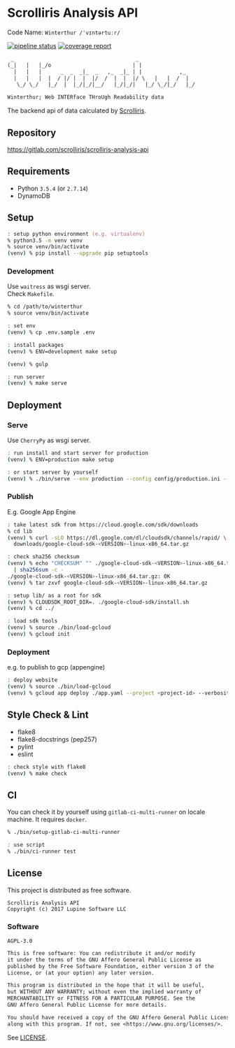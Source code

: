 # Scrolliris Analysis API

Code Name: `Winterthur /ˈvɪntərtuːr/`

[![pipeline status][pipeline]][commit] [![coverage report][coverage]][commit]

[pipeline]: https://gitlab.com/scrolliris/scrolliris-analysis-api/badges/master/pipeline.svg
[coverage]: https://gitlab.com/scrolliris/scrolliris-analysis-api/badges/master/coverage.svg
[commit]: https://gitlab.com/scrolliris/scrolliris-analysis-api/commits/master


```txt
 _                                       _
(_|   |   |_/o                          | |
  |   |   |      _  _  _|_  _   ,_  _|_ | |            ,_
  |   |   |  |  / |/ |  |  |/  /  |  |  |/ \   |   |  /  |
   \_/ \_/   |_/  |  |_/|_/|__/   |_/|_/|   |_/ \_/|_/   |_/

Winterthur; Web INTERface THroUgh Readability data
```

The backend api of data calculated by [Scrolliris](
https://about.scrolliris.com/).


## Repository

https://gitlab.com/scrolliris/scrolliris-analysis-api


## Requirements

* Python `3.5.4` (or `2.7.14`)
* DynamoDB


## Setup

```zsh
: setup python environment (e.g. virtualenv)
% python3.5 -m venv venv
% source venv/bin/activate
(venv) % pip install --upgrade pip setuptools
```

### Development

Use `waitress` as wsgi server.  
Check `Makefile`.

```zsh
% cd /path/to/winterthur
% source venv/bin/activate

: set env
(venv) % cp .env.sample .env

: install packages
(venv) % ENV=development make setup

(venv) % gulp

: run server
(venv) % make serve
```


## Deployment

### Serve

Use `CherryPy` as wsgi server.

```zsh
: run install and start server for production
(venv) % ENV=production make setup

: or start server by yourself
(venv) % ./bin/serve --env production --config config/production.ini --install
```

### Publish

E.g. Google App Engine

```zsh
: take latest sdk from https://cloud.google.com/sdk/downloads
% cd lib
(venv) % curl -sLO https://dl.google.com/dl/cloudsdk/channels/rapid/ \
  downloads/google-cloud-sdk-<VERSION>-linux-x86_64.tar.gz

: check sha256 checksum
(venv) % echo "CHECKSUM" "" ./google-cloud-sdk-<VERSION>-linux-x86_64.tar.gz \
  | sha256sum -c -
./google-cloud-sdk-<VERSION>-linux-x86_64.tar.gz: OK
(venv) % tar zxvf google-cloud-sdk-<VERSION>-linux-x86_64.tar.gz

: setup lib/ as a root for sdk
(venv) % CLOUDSDK_ROOT_DIR=. ./google-cloud-sdk/install.sh
(venv) % cd ../

: load sdk tools
(venv) % source ./bin/load-gcloud
(venv) % gcloud init
```


### Deployment

e.g. to publish to gcp (appengine)

```zsh
: deploy website
(venv) % source ./bin/load-gcloud
(venv) % gcloud app deploy ./app.yaml --project <project-id> --verbosity=info
```


## Style Check & Lint

* flake8
* flake8-docstrings (pep257)
* pylint
* eslint

```zsh
: check style with flake8
(venv) % make check
```


## CI

You can check it by yourself using `gitlab-ci-multi-runner` on locale machine.
It requires `docker`.

```zsh
% ./bin/setup-gitlab-ci-multi-runner

: use script
% ./bin/ci-runner test
```


## License

This project is distributed as free software.

```
Scrolliris Analysis API
Copyright (c) 2017 Lupine Software LLC
```

### Software

`AGPL-3.0`

```txt
This is free software: You can redistribute it and/or modify
it under the terms of the GNU Affero General Public License as
published by the Free Software Foundation, either version 3 of the
License, or (at your option) any later version.

This program is distributed in the hope that it will be useful,
but WITHOUT ANY WARRANTY; without even the implied warranty of
MERCHANTABILITY or FITNESS FOR A PARTICULAR PURPOSE. See the
GNU Affero General Public License for more details.

You should have received a copy of the GNU Affero General Public License
along with this program. If not, see <https://www.gnu.org/licenses/>.
```

See [LICENSE](LICENSE).
